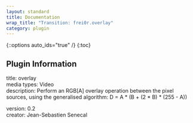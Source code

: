 ```yaml
---
layout: standard
title: Documentation
wrap_title: "Transition: frei0r.overlay"
category: plugin
---
```

{::options auto_ids="true" /}
{:toc}

## Plugin Information

title: overlay  
media types:
Video  
description: Perform an RGB[A] overlay operation between the pixel sources, using the generalised algorithm:
D =  A * (B + (2 * B) * (255 - A))
  
version: 0.2  
creator: Jean-Sebastien Senecal  

